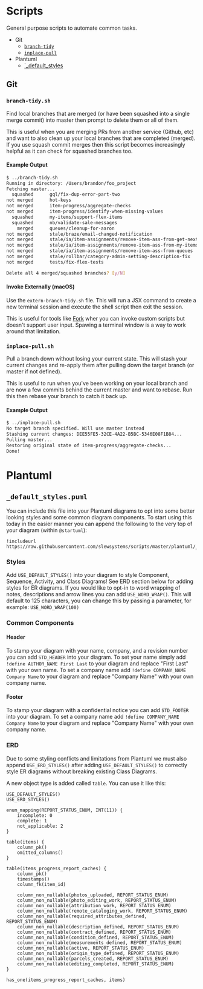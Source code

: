 # Scripts
General purpose scripts to automate common tasks.

- Git
    - [`branch-tidy`](#branch-tidysh)
    - [`inplace-pull`](#inplace-pullsh)
- Plantuml
    - [`_default_styles](#_default_stylespuml)

## Git
### `branch-tidy.sh`
Find local branches that are merged (or have been squashed into a single merge commit) into master then prompt to delete them or all of them.

This is useful when you are merging PRs from another service (Github, etc) and want to also clean up your local branches that are completed (merged). If you use squash commit merges then this script becomes increasingly helpful as it can check for squashed branches too.

#### Example Output
```bash
$ ../branch-tidy.sh
Running in directory: /Users/brandon/foo_project
Fetching master...
  squashed      gql/fix-dup-error-part-two
not merged      hot-keys
not merged      item-progress/aggregate-checks
not merged      item-progress/identify-when-missing-values
  squashed      my-items/support-flex-items
  squashed      nb/validate-sale-messages
    merged      queues/cleanup-for-aaron
not merged      stale/braze/email-changed-notification
not merged      stale/ia/item-assignments/remove-item-ass-from-get-next-ass
not merged      stale/ia/item-assignments/remove-item-ass-from-my-items
not merged      stale/ia/item-assignments/remove-item-ass-from-queues
not merged      stale/rollbar/category-admin-setting-description-fix
not merged      tests/fix-flex-tests

Delete all 4 merged/squashed branches? [y/N]
```

#### Invoke Externally (macOS)
Use the `extern-branch-tidy.sh` file. This will run a JSX command to create a new terminal session and execute the shell script then exit the session.

This is useful for tools like [Fork](https://git-fork.com/) wher you can invoke custom scripts but doesn't support user input. Spawing a terminal window is a way to work around that limitation.

### `inplace-pull.sh`
Pull a branch down without losing your current state. This will stash your current changes and re-apply them after pulling down the target branch (or master if not defined).

This is useful to run when you've been working on your local branch and are now a few commits behind the current master and want to rebase. Run this then rebase your branch to catch it back up.

#### Example Output
```bash
$ ../inplace-pull.sh
No target branch specified. Will use master instead
Stashing current changes: DEE55FE5-32CE-4A22-B5BC-5346E08F1B84...
Pulling master...
Restoring original state of item-progress/aggregate-checks...
Done!
```

# Plantuml
## `_default_styles.puml`
You can include this file into your Plantuml diagrams to opt into some better looking styles and some common diagram components. To start using this today in the easier manner you can append the following to the very top of your diagram (within `@startuml`):
```
!includeurl https://raw.githubusercontent.com/slewsystems/scripts/master/plantuml/_default_styles.puml
```

### Styles
Add `USE_DEFAULT_STYLES()` into your diagram to style Component, Sequence, Activity, and Class Diagrams! See ERD section below for adding styles for ER diagrams. If you would like to opt-in to word wrapping of notes, descriptions and arrow lines you can add `USE_WORD_WRAP()`. This will default to 125 characters, you can change this by passing a parameter, for example: `USE_WORD_WRAP(100)`

### Common Components
#### Header
To stamp your diagram with your name, company, and a revision number you can add `STD_HEADER` into your diagram. To set your name simply add `!define AUTHOR_NAME First Last` to your diagram and replace "First Last" with your own name. To set a company name add `!define COMPANY_NAME Company Name` to your diagram and replace "Company Name" with your own company name.

#### Footer
To stamp your diagram with a confidential notice you can add `STD_FOOTER` into your diagram. To set a company name add `!define COMPANY_NAME Company Name` to your diagram and replace "Company Name" with your own company name.

### ERD
Due to some styling conflicts and limitations from Plantuml we must also append `USE_ERD_STYLES()` after adding `USE_DEFAULT_STYLES()` to correctly style ER diagrams without breaking existing Class Diagrams.

A new object type is added called `table`. You can use it like this:

```puml
USE_DEFAULT_STYLES()
USE_ERD_STYLES()

enum_mapping(REPORT_STATUS_ENUM, INT(11)) {
    incomplete: 0
    complete: 1
    not_applicable: 2
}

table(items) {
    column_pk()
    omitted_columns()
}

table(items_progress_report_caches) {
    column_pk()
    timestamps()
    column_fk(item_id)

    column_non_nullable(photos_uploaded, REPORT_STATUS_ENUM)
    column_non_nullable(photo_editing_work, REPORT_STATUS_ENUM)
    column_non_nullable(attribution_work, REPORT_STATUS_ENUM)
    column_non_nullable(remote_cataloging_work, REPORT_STATUS_ENUM)
    column_non_nullable(required_attributes_defined, REPORT_STATUS_ENUM)
    column_non_nullable(description_defined, REPORT_STATUS_ENUM)
    column_non_nullable(contract_defined, REPORT_STATUS_ENUM)
    column_non_nullable(condition_defined, REPORT_STATUS_ENUM)
    column_non_nullable(measurements_defined, REPORT_STATUS_ENUM)
    column_non_nullable(active, REPORT_STATUS_ENUM)
    column_non_nullable(origin_type_defined, REPORT_STATUS_ENUM)
    column_non_nullable(parcels_created, REPORT_STATUS_ENUM)
    column_non_nullable(editing_completed, REPORT_STATUS_ENUM)
}

has_one(items_progress_report_caches, items)
```
